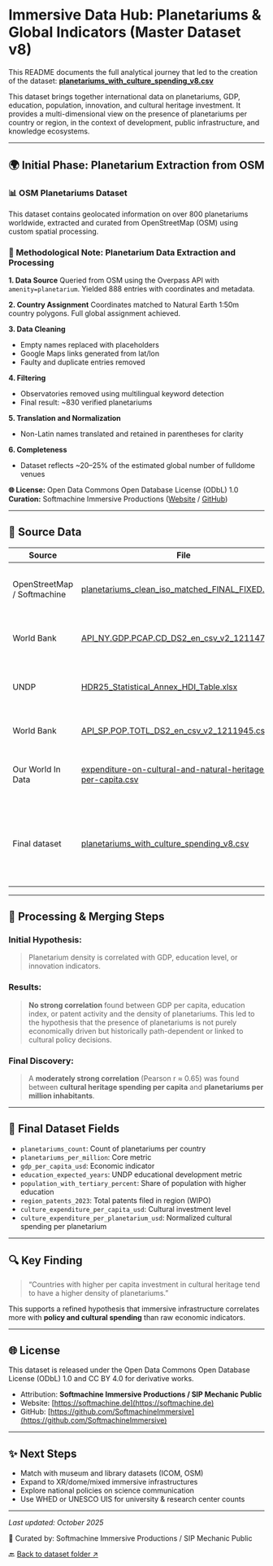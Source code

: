 # Immersive Data Hub: Planetariums & Global Indicators (Master Dataset v8)

This README documents the full analytical journey that led to the creation of the dataset:
[**planetariums_with_culture_spending_v8.csv**](https://github.com/SoftmachineImmersive/immersive-data-hub/blob/main/datasets/osm-planetariums/planetariums_with_culture_spending_v8.csv)

This dataset brings together international data on planetariums, GDP, education, population, innovation, and cultural heritage investment. It provides a multi-dimensional view on the presence of planetariums per country or region, in the context of development, public infrastructure, and knowledge ecosystems.

---

## 🌍 Initial Phase: Planetarium Extraction from OSM

### 📊 OSM Planetariums Dataset

This dataset contains geolocated information on over 800 planetariums worldwide, extracted and curated from OpenStreetMap (OSM) using custom spatial processing.

### 🧪 Methodological Note: Planetarium Data Extraction and Processing

**1. Data Source**
Queried from OSM using the Overpass API with `amenity=planetarium`. Yielded 888 entries with coordinates and metadata.

**2. Country Assignment**
Coordinates matched to Natural Earth 1:50m country polygons. Full global assignment achieved.

**3. Data Cleaning**

* Empty names replaced with placeholders
* Google Maps links generated from lat/lon
* Faulty and duplicate entries removed

**4. Filtering**

* Observatories removed using multilingual keyword detection
* Final result: ~830 verified planetariums

**5. Translation and Normalization**

* Non-Latin names translated and retained in parentheses for clarity

**6. Completeness**

* Dataset reflects ~20–25% of the estimated global number of fulldome venues

**🌐 License:** Open Data Commons Open Database License (ODbL) 1.0
**Curation:** Softmachine Immersive Productions ([Website](https://softmachine.de/) / [GitHub](https://github.com/SoftmachineImmersive))

---

## 📂 Source Data

| Source                      | File                                                                                                                                                                                                                      | Description                                                                       |
| --------------------------- | ------------------------------------------------------------------------------------------------------------------------------------------------------------------------------------------------------------------------- | --------------------------------------------------------------------------------- |
| OpenStreetMap / Softmachine | [planetariums_clean_iso_matched_FINAL_FIXED.csv](https://github.com/SoftmachineImmersive/immersive-data-hub/blob/main/datasets/osm-planetariums/planetariums_clean_iso_matched_FINAL_FIXED.csv)                           | Cleaned list of geotagged planetariums worldwide                                  |
| World Bank                  | [API_NY.GDP.PCAP.CD_DS2_en_csv_v2_1211477.csv](https://github.com/SoftmachineImmersive/immersive-data-hub/blob/main/datasets/osm-planetariums/API_NY.GDP.PCAP.CD_DS2_en_csv_v2_1211477.csv)                               | GDP per capita (current US$)                                                      |
| UNDP                        | [HDR25_Statistical_Annex_HDI_Table.xlsx](https://github.com/SoftmachineImmersive/immersive-data-hub/blob/main/datasets/osm-planetariums/HDR25_Statistical_Annex_HDI_Table.xlsx)                                           | Education Index (expected years of schooling)                                     |
| World Bank                  | [API_SP.POP.TOTL_DS2_en_csv_v2_1211945.csv](https://github.com/SoftmachineImmersive/immersive-data-hub/blob/main/datasets/osm-planetariums/API_SP.POP.TOTL_DS2_en_csv_v2_1211945.csv)                                     | Total population by country                                                       |
| Our World In Data           | [expenditure-on-cultural-and-natural-heritage-per-capita.csv](https://github.com/SoftmachineImmersive/immersive-data-hub/blob/main/datasets/osm-planetariums/expenditure-on-cultural-and-natural-heritage-per-capita.csv) | Cultural heritage spending per capita (PPP USD)                                   |
| Final dataset               | [planetariums_with_culture_spending_v8.csv](https://github.com/SoftmachineImmersive/immersive-data-hub/blob/main/datasets/osm-planetariums/planetariums_with_culture_spending_v8.csv)                                     | Merged dataset with indicators for education, innovation, and cultural investment |

---

## 🔄 Processing & Merging Steps

### Initial Hypothesis:

> Planetarium density is correlated with GDP, education level, or innovation indicators.

### Results:

> **No strong correlation** found between GDP per capita, education index, or patent activity and the density of planetariums. This led to the hypothesis that the presence of planetariums is not purely economically driven but historically path-dependent or linked to cultural policy decisions.

### Final Discovery:

> A **moderately strong correlation** (Pearson r ≈ 0.65) was found between **cultural heritage spending per capita** and **planetariums per million inhabitants**.

---

## 📃 Final Dataset Fields

* `planetariums_count`: Count of planetariums per country
* `planetariums_per_million`: Core metric
* `gdp_per_capita_usd`: Economic indicator
* `education_expected_years`: UNDP educational development metric
* `population_with_tertiary_percent`: Share of population with higher education
* `region_patents_2023`: Total patents filed in region (WIPO)
* `culture_expenditure_per_capita_usd`: Cultural investment level
* `culture_expenditure_per_planetarium_usd`: Normalized cultural spending per planetarium

---

## 🔍 Key Finding

> “Countries with higher per capita investment in cultural heritage tend to have a higher density of planetariums.”

This supports a refined hypothesis that immersive infrastructure correlates more with **policy and cultural spending** than raw economic indicators.

---

## 🌐 License

This dataset is released under the Open Data Commons Open Database License (ODbL) 1.0 and CC BY 4.0 for derivative works.

* Attribution: **Softmachine Immersive Productions / SIP Mechanic Public**
* Website: [https://softmachine.de](https://softmachine.de)
* GitHub: [https://github.com/SoftmachineImmersive](https://github.com/SoftmachineImmersive)

---

## ✨ Next Steps

* Match with museum and library datasets (ICOM, OSM)
* Expand to XR/dome/mixed immersive infrastructures
* Explore national policies on science communication
* Use WHED or UNESCO UIS for university & research center counts

---

*Last updated: October 2025*

📅 Curated by: Softmachine Immersive Productions / SIP Mechanic Public

🔙 [Back to dataset folder ↗](https://github.com/SoftmachineImmersive/immersive-data-hub/tree/main/datasets/osm-planetariums)
